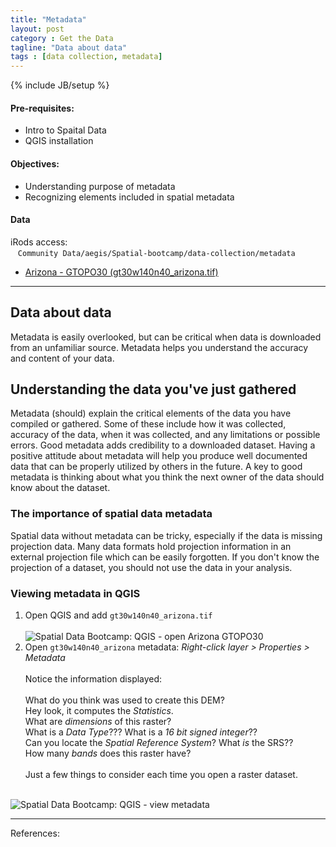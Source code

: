 ```yaml
---
title: "Metadata"
layout: post
category : Get the Data
tagline: "Data about data"
tags : [data collection, metadata]
---
```


{% include JB/setup %}

#### Pre-requisites:

- Intro to Spaital Data
- QGIS installation

#### Objectives:

- Understanding purpose of metadata
- Recognizing elements included in spatial metadata

#### Data

iRods access: <br>&nbsp;&nbsp;&nbsp;``Community Data/aegis/Spatial-bootcamp/data-collection/metadata``

- [Arizona - GTOPO30 (gt30w140n40_arizona.tif)](http://de.iplantcollaborative.org/dl/d/32687741-6CC6-4EE7-AEA6-1B21F9790C6F/gt30w140n40_arizona.tif)

----

## Data about data

Metadata is easily overlooked, but can be critical when data is downloaded from an unfamiliar source. Metadata helps you understand the accuracy and content of your data.

## Understanding the data you've just gathered

Metadata (should) explain the critical elements of the data you have compiled or gathered. Some of these include how it was collected, accuracy of the data, when it was collected, and any limitations or possible errors. Good metadata adds credibility to a downloaded dataset. Having a positive attitude about metadata will help you produce well documented data that can be properly utilized by others in the future. A key to good metadata is thinking about what you think the next owner of the data should know about the dataset.

### The importance of spatial data metadata

Spatial data without metadata can be tricky, especially if the data is missing projection data. Many data formats hold projection information in an external projection file which can be easily forgotten. If you don't know the projection of a dataset, you should not use the data in your analysis.

### Viewing metadata in QGIS

1. Open QGIS and add ``gt30w140n40_arizona.tif``<br><br><img data-featherlight="{{BASE_PATH}}{{ASSET_PATH}}/images/metadata-1.png" src="{{BASE_PATH}}{{ASSET_PATH}}/images/metadata-1.png" alt="Spatial Data Bootcamp: QGIS - open Arizona GTOPO30"/>
2. Open ``gt30w140n40_arizona``  metadata: <em>Right-click layer > Properties > Metadata</em><br><br>
Notice the information displayed:<br><br>
What do you think was used to create this DEM?<br>
Hey look, it computes the <em>Statistics</em>.<br>
What are <em>dimensions</em> of this raster? <br>
What is a <em>Data Type</em>??? What is a <em>16 bit signed integer</em>??<br>
Can you locate the <em>Spatial Reference System</em>? What <em>is</em> the SRS??<br>
How many <em>bands</em> does this raster have?<br><br> 
Just a few things to consider each time you open a raster dataset.<br><br>
<img data-featherlight="{{BASE_PATH}}/{{ASSET_PATH}}/images/metadata-2.png" src="{{BASE_PATH}}{{ASSET_PATH}}/images/metadata-2.png" alt="Spatial Data Bootcamp: QGIS - view metadata"/>

----

References:
